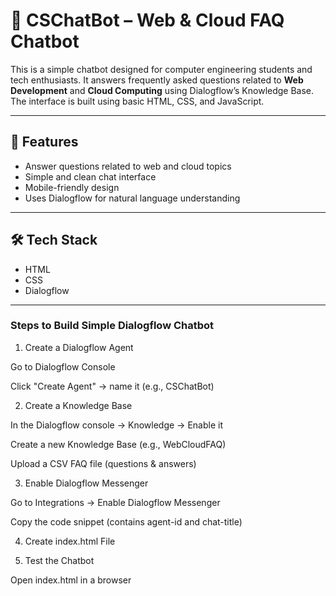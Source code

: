 # 💬 CSChatBot – Web & Cloud FAQ Chatbot

This is a simple chatbot designed for computer engineering students and tech enthusiasts. It answers frequently asked questions related to **Web Development** and **Cloud Computing** using Dialogflow’s Knowledge Base. The interface is built using basic HTML, CSS, and JavaScript.

---

## 🚀 Features

- Answer questions related to web and cloud topics
- Simple and clean chat interface
- Mobile-friendly design
- Uses Dialogflow for natural language understanding

---

## 🛠️ Tech Stack

- HTML
- CSS
- Dialogflow 

---
### Steps to Build Simple Dialogflow Chatbot

1. Create a Dialogflow Agent

Go to Dialogflow Console

Click "Create Agent" → name it (e.g., CSChatBot)



2. Create a Knowledge Base

In the Dialogflow console → Knowledge → Enable it

Create a new Knowledge Base (e.g., WebCloudFAQ)

Upload a CSV FAQ file (questions & answers)



3. Enable Dialogflow Messenger

Go to Integrations → Enable Dialogflow Messenger

Copy the code snippet (contains agent-id and chat-title)



4. Create index.html File


5. Test the Chatbot

Open index.html in a browser

